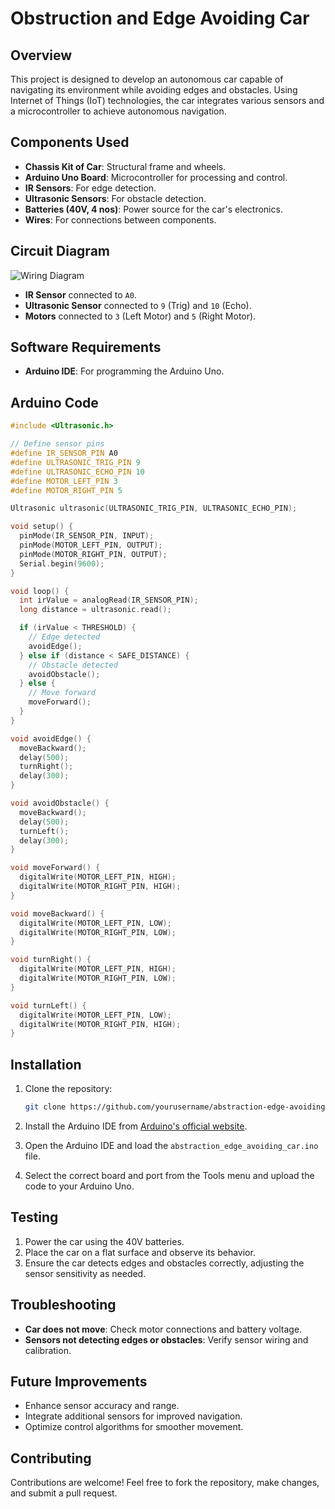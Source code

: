
# Obstruction and Edge Avoiding Car

## Overview

This project is designed to develop an autonomous car capable of navigating its environment while avoiding edges and obstacles. Using Internet of Things (IoT) technologies, the car integrates various sensors and a microcontroller to achieve autonomous navigation.

## Components Used

- **Chassis Kit of Car**: Structural frame and wheels.
- **Arduino Uno Board**: Microcontroller for processing and control.
- **IR Sensors**: For edge detection.
- **Ultrasonic Sensors**: For obstacle detection.
- **Batteries (40V, 4 nos)**: Power source for the car's electronics.
- **Wires**: For connections between components.

## Circuit Diagram

![Wiring Diagram](docs/wiring_diagram.png)

- **IR Sensor** connected to `A0`.
- **Ultrasonic Sensor** connected to `9` (Trig) and `10` (Echo).
- **Motors** connected to `3` (Left Motor) and `5` (Right Motor).

## Software Requirements

- **Arduino IDE**: For programming the Arduino Uno.

## Arduino Code

```cpp
#include <Ultrasonic.h>

// Define sensor pins
#define IR_SENSOR_PIN A0
#define ULTRASONIC_TRIG_PIN 9
#define ULTRASONIC_ECHO_PIN 10
#define MOTOR_LEFT_PIN 3
#define MOTOR_RIGHT_PIN 5

Ultrasonic ultrasonic(ULTRASONIC_TRIG_PIN, ULTRASONIC_ECHO_PIN);

void setup() {
  pinMode(IR_SENSOR_PIN, INPUT);
  pinMode(MOTOR_LEFT_PIN, OUTPUT);
  pinMode(MOTOR_RIGHT_PIN, OUTPUT);
  Serial.begin(9600);
}

void loop() {
  int irValue = analogRead(IR_SENSOR_PIN);
  long distance = ultrasonic.read();

  if (irValue < THRESHOLD) {
    // Edge detected
    avoidEdge();
  } else if (distance < SAFE_DISTANCE) {
    // Obstacle detected
    avoidObstacle();
  } else {
    // Move forward
    moveForward();
  }
}

void avoidEdge() {
  moveBackward();
  delay(500);
  turnRight();
  delay(300);
}

void avoidObstacle() {
  moveBackward();
  delay(500);
  turnLeft();
  delay(300);
}

void moveForward() {
  digitalWrite(MOTOR_LEFT_PIN, HIGH);
  digitalWrite(MOTOR_RIGHT_PIN, HIGH);
}

void moveBackward() {
  digitalWrite(MOTOR_LEFT_PIN, LOW);
  digitalWrite(MOTOR_RIGHT_PIN, LOW);
}

void turnRight() {
  digitalWrite(MOTOR_LEFT_PIN, HIGH);
  digitalWrite(MOTOR_RIGHT_PIN, LOW);
}

void turnLeft() {
  digitalWrite(MOTOR_LEFT_PIN, LOW);
  digitalWrite(MOTOR_RIGHT_PIN, HIGH);
}
```

## Installation

1. Clone the repository:

   ```bash
   git clone https://github.com/yourusername/abstraction-edge-avoiding-car.git
   ```

2. Install the Arduino IDE from [Arduino's official website](https://www.arduino.cc/en/software).

3. Open the Arduino IDE and load the `abstraction_edge_avoiding_car.ino` file.

4. Select the correct board and port from the Tools menu and upload the code to your Arduino Uno.

## Testing

1. Power the car using the 40V batteries.
2. Place the car on a flat surface and observe its behavior.
3. Ensure the car detects edges and obstacles correctly, adjusting the sensor sensitivity as needed.

## Troubleshooting

- **Car does not move**: Check motor connections and battery voltage.
- **Sensors not detecting edges or obstacles**: Verify sensor wiring and calibration.

## Future Improvements

- Enhance sensor accuracy and range.
- Integrate additional sensors for improved navigation.
- Optimize control algorithms for smoother movement.

## Contributing

Contributions are welcome! Feel free to fork the repository, make changes, and submit a pull request.
